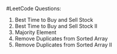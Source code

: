 #LeetCode Questions: 
1. Best Time to Buy and Sell Stock
2. Best Time to Buy and Sell Stock II
3. Majority Element
4. Remove Duplicates from Sorted Array
5. Remove Duplicates from Sorted Array II
